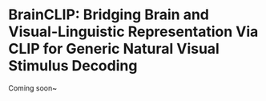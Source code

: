 # BrainCLIP: Bridging Brain and Visual-Linguistic Representation Via CLIP for Generic Natural Visual Stimulus Decoding
Coming soon~
